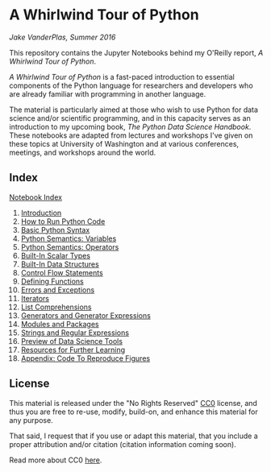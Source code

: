 # A Whirlwind Tour of Python

*Jake VanderPlas, Summer 2016*

This repository contains the Jupyter Notebooks behind my O'Reilly report,
*A Whirlwind Tour of Python*.

*A Whirlwind Tour of Python* is a fast-paced introduction to essential
components of the Python language for researchers and developers who are
already familiar with programming in another language.

The material is particularly aimed at those who wish to use Python for data 
science and/or scientific programming, and in this capacity serves as an
introduction to my upcoming book, *The Python Data Science Handbook*.
These notebooks are adapted from lectures and workshops I've given on these
topics at University of Washington and at various conferences, meetings, and
workshops around the world.

## Index

[Notebook Index](Index.ipynb)

1. [Introduction](00-Introduction.ipynb)
2. [How to Run Python Code](01-How-to-Run-Python-Code.ipynb)
3. [Basic Python Syntax](02-Basic-Python-Syntax.ipynb)
4. [Python Semantics: Variables](03-Semantics-Variables.ipynb)
5. [Python Semantics: Operators](04-Semantics-Operators.ipynb)
6. [Built-In Scalar Types](05-Built-in-Scalar-Types.ipynb)
7. [Built-In Data Structures](06-Built-in-Data-Structures.ipynb)
8. [Control Flow Statements](07-Control-Flow-Statements.ipynb)
9. [Defining Functions](08-Defining-Functions.ipynb)
10. [Errors and Exceptions](09-Errors-and-Exceptions.ipynb)
11. [Iterators](10-Iterators.ipynb)
12. [List Comprehensions](11-List-Comprehensions.ipynb)
13. [Generators and Generator Expressions](12-Generators.ipynb)
14. [Modules and Packages](13-Modules-and-Packages.ipynb)
15. [Strings and Regular Expressions](14-Strings-and-Regular-Expressions.ipynb)
16. [Preview of Data Science Tools](15-Preview-of-Data-Science-Tools.ipynb)
17. [Resources for Further Learning](16-Further-Resources.ipynb)
18. [Appendix: Code To Reproduce Figures](17-Figures.ipynb)


## License

This material is released under the "No Rights Reserved" [CC0](LICENSE)
license, and thus you are free to re-use, modify, build-on, and enhance
this material for any purpose.

That said, I request that if you use or adapt this material, that you include
a proper attribution and/or citation (citation information coming soon).

Read more about CC0 [here](https://creativecommons.org/share-your-work/public-domain/cc0/).